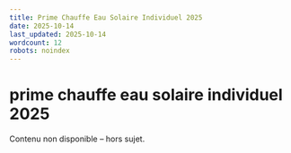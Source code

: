 ```yaml
---
title: Prime Chauffe Eau Solaire Individuel 2025
date: 2025-10-14
last_updated: 2025-10-14
wordcount: 12
robots: noindex
---
```


# prime chauffe eau solaire individuel 2025

Contenu non disponible – hors sujet.